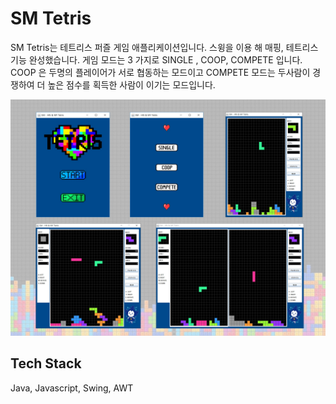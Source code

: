 # SM Tetris

SM Tetris는 테트리스 퍼즐 게임 애플리케이션입니다. 스윙을 이용 해 매핑, 테트리스 기능 완성했습니다. 게임 모드는 3 가지로 SINGLE , COOP, COMPETE 입니다. COOP 은 두명의 플레이어가 서로 협동하는 모드이고 COMPETE 모드는 두사람이 경쟁하여 더 높은 점수를 획득한 사람이 이기는 모드입니다.

![](/Tetris/Tetris.JPG)

## Tech Stack

Java, Javascript, Swing, AWT
